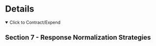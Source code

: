 # Details

<details open> 
  <summary>Click to Contract/Expend</summary>

## Section 7 - Response Normalization Strategies

</details>
